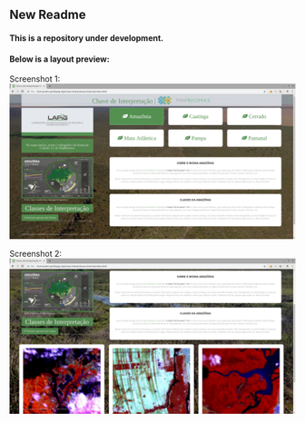 ## New Readme
#### This is a repository under development.
#### Below is a layout preview:

Screenshot 1:
![alt tag](https://raw.githubusercontent.com/lapig-ufg/chave-interpretacao-biomas/master/screenshots/screen-1.png)

Screenshot 2:
![alt tag](https://raw.githubusercontent.com/lapig-ufg/chave-interpretacao-biomas/master/screenshots/screen-2.png)

